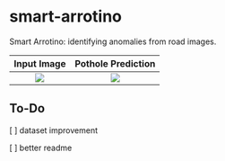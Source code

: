 # **smart-arrotino**
Smart Arrotino: identifying anomalies from road images.

<!-- ## **Dataset**
Smart Arrotino is trained on:
* Pothole (Segmentation):  [Cracks and Potholes in Road Images Dataset](https://github.com/biankatpas/Cracks-and-Potholes-in-Road-Images-Dataset) + [Kaggle Pothole](https://www.kaggle.com/datasets/sachinpatel21/pothole-image-dataset) (custom annotated) + photos taken around Italy
* Cracks (Segmentation): [Cracks and Potholes in Road Images Dataset](https://github.com/biankatpas/Cracks-and-Potholes-in-Road-Images-Dataset) -->


Input Image                |  Pothole Prediction
:-------------------------:|:-------------------------:
![](static/image.jpg)  |  ![](static/crack_prediction.jpg)


<!-- ## **Important Information**
Currently only pothole segmentation is supported. You can download the dataset from [here](null).

## **Train**
Provide training configurations in the *config* folder with the yml file.

**[!!] Currently only single class prediction is implemented.**

If you are on CPU, please use the *default_cpu,yml* as skeleton for your configuration file. Otherwise use *default_gpu.yml*

Run the following command:
```
python3 train.py --config config/your_config.yml --data-dir /path/to/split/dataset --output-dir /path/to/output/folder
```

## **Inference**

Use the *notebooks/inference.ipynb* notebook:
* load the best trained model (ckpt file)
    ```
    model = RoadSegmentationModule.load_from_checkpoint(
        checkpoint_path="PATH/TO/BEST/CKPT"
    )
    ```
* set the input_size, the path to the split dataset, and the class your model predicts
    ```
    input_size = (512, 512)
    dataset = RoadDataset(
        data_dir="PATH/TO/SPLIT/DATASET",
        classes=["CLASS"],
        train=False,
        transform=transform(train=False, input_size=input_size)
    )
    ``` -->

## **To-Do**
[ ] dataset improvement

[ ] better readme


